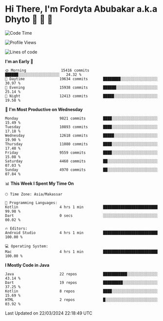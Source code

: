 # Hi There, I'm Fordyta Abubakar a.k.a Dhyto 👋 👋 👋 

<!--
**DhytoDev/dhytodev** is a ✨ _special_ ✨ repository because its `README.md` (this file) appears on your GitHub profile.

Here are some ideas to get you started:

- 🔭 I’m currently working on ...
- 🌱 I’m currently learning ...
- 👯 I’m looking to collaborate on ...
- 🤔 I’m looking for help with ...
- 💬 Ask me about ...
- 📫 How to reach me: ...
- 😄 Pronouns: ...
- ⚡ Fun fact: ...
-->

<!--START_SECTION:waka-->
![Code Time](http://img.shields.io/badge/Code%20Time-2%2C334%20hrs%2045%20mins-blue)

![Profile Views](http://img.shields.io/badge/Profile%20Views-0-blue)

![Lines of code](https://img.shields.io/badge/From%20Hello%20World%20I%27ve%20Written-7.9%20million%20lines%20of%20code-blue)

**I'm an Early 🐤** 

```text
🌞 Morning                15416 commits       ██████░░░░░░░░░░░░░░░░░░░   24.32 % 
🌆 Daytime                19634 commits       ████████░░░░░░░░░░░░░░░░░   30.97 % 
🌃 Evening                15938 commits       ██████░░░░░░░░░░░░░░░░░░░   25.14 % 
🌙 Night                  12413 commits       █████░░░░░░░░░░░░░░░░░░░░   19.58 % 
```
📅 **I'm Most Productive on Wednesday** 

```text
Monday                   9821 commits        ████░░░░░░░░░░░░░░░░░░░░░   15.49 % 
Tuesday                  10893 commits       ████░░░░░░░░░░░░░░░░░░░░░   17.18 % 
Wednesday                12618 commits       █████░░░░░░░░░░░░░░░░░░░░   19.90 % 
Thursday                 11080 commits       ████░░░░░░░░░░░░░░░░░░░░░   17.48 % 
Friday                   9559 commits        ████░░░░░░░░░░░░░░░░░░░░░   15.08 % 
Saturday                 4460 commits        ██░░░░░░░░░░░░░░░░░░░░░░░   07.03 % 
Sunday                   4970 commits        ██░░░░░░░░░░░░░░░░░░░░░░░   07.84 % 
```


📊 **This Week I Spent My Time On** 

```text
🕑︎ Time Zone: Asia/Makassar

💬 Programming Languages: 
Kotlin                   4 hrs 1 min         █████████████████████████   99.98 % 
Dart                     0 secs              ░░░░░░░░░░░░░░░░░░░░░░░░░   00.02 % 

🔥 Editors: 
Android Studio           4 hrs 1 min         █████████████████████████   100.00 % 

💻 Operating System: 
Mac                      4 hrs 1 min         █████████████████████████   100.00 % 
```

**I Mostly Code in Java** 

```text
Java                     22 repos            ███████████░░░░░░░░░░░░░░   43.14 % 
Dart                     19 repos            █████████░░░░░░░░░░░░░░░░   37.25 % 
Kotlin                   8 repos             ████░░░░░░░░░░░░░░░░░░░░░   15.69 % 
HTML                     2 repos             █░░░░░░░░░░░░░░░░░░░░░░░░   03.92 % 
```




 Last Updated on 22/03/2024 22:18:49 UTC
<!--END_SECTION:waka-->
